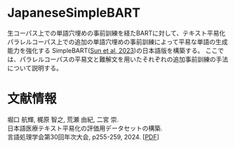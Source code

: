 # JapaneseSimpleBART
生コーパス上での単語穴埋めの事前訓練を経たBARTに対して、テキスト平易化パラレルコーパス上での追加の単語穴埋めの事前訓練によって平易な単語の生成能力を強化する
SimpleBART([Sun et al, 2023](https://arxiv.org/abs/2305.12463))の日本語版を構築する。
ここでは、パラレルコーパスの平易文と難解文を用いたそれぞれの追加事前訓練の手法について説明する。

# 文献情報
堀口 航輝, 梶原 智之, 荒瀬 由紀, 二宮 崇.  
日本語医療テキスト平易化の評価用データセットの構築.  
言語処理学会第30回年次大会, p255-259, 2024. [[PDF](https://anlp.jp/proceedings/annual_meeting/2024/pdf_dir/P1-21.pdf)]
